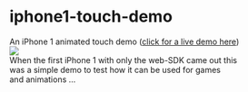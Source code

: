 # iphone1-touch-demo
An iPhone 1 animated touch demo ([click for a live demo here](http://htmlpreview.github.io/?https://github.com/luke-b/iphone1-touch-demo/blob/master/index.html)) <br/>
<img src="https://raw.githubusercontent.com/luke-b/iphone1-touch-demo/master/touchscreen1.png"/><br/>
When the first iPhone 1 with only the web-SDK came out this <br/>
was a simple demo to test how it can be used for games <br/>
and animations ... <br/>

